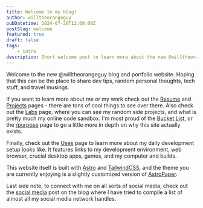 ```yaml
---
title: Welcome to my blog!
author: willtheorangeguy
pubDatetime: 2024-07-26T12:00:00Z
postSlug: welcome
featured: true
draft: false
tags:
    - intro
description: Short welcome post to learn more about the new @willtheorangeguy blog/portfolio website.
---
```


Welcome to the new @willtheorangeguy blog and portfolio website. Hoping that this can be the place to share dev tips, random personal thoughts, tech stuff, and travel musings.

If you want to learn more about me or my work check out the [Resume](/resume) and [Projects](/projects) pages - there are tons of cool things to see over there.
Also check out the [Labs](/labs) page, where you can see my random side projects, and what is pretty much my online code sandbox. I'm most proud of the [Bucket List](/bucket-list), or the [/purpose](/purpose) page to go a little more in depth on why this site actually exists.

Finally, check out the [Uses](/uses) page to learn more about my daily development setup looks like. It features links to my development environment, web browser, crucial desktop apps, games, and my computer and builds.

This website itself is built with [Astro](https://astro.build/) and [TailwindCSS](https://tailwindcss.com/), and the theme you are currently enjoying is a slightly customized version of [AstroPaper](https://astro-paper.pages.dev/).

Last side note, to connect with me on all sorts of social media, check out the [social media](/posts/social-media) post on the blog where I have tried to compile a list of almost all my social media network handles.

